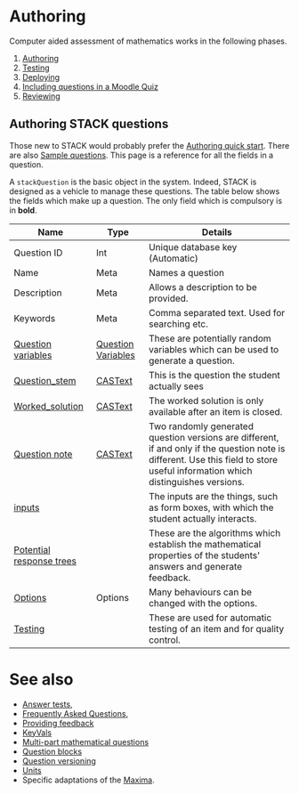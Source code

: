 # Authoring

Computer aided assessment of mathematics works in the following phases.

1. [Authoring](../Authoring/)
2. [Testing](Testing.md)
3. [Deploying](Deploying.md)
4. [Including questions in a Moodle Quiz](../Components/Moodle.md#Including_questions)
5. [Reviewing](Reviewing.md)

## Authoring STACK questions  ##

Those new to STACK would probably prefer the [Authoring quick start](Authoring_quick_start.md).
There are also [Sample questions](Sample_questions.md).
This page is a reference for all the fields in a question.  

A `stackQuestion` is the basic object in the system. Indeed, STACK is designed as a vehicle to manage these questions.
The table below shows the fields which make up a question.
The only field which is compulsory is in **bold**.

| Name                                                       | Type                                                       | Details                                                                                                                                                                            
| ---------------------------------------------------------- | ---------------------------------------------------------- | ---------------------------------------------------------------------------------------------------------------------------------------------------------------------------------- 
| Question ID                                                | Int                                                        | Unique database key (Automatic)                                                                                                                                                    
| Name                                                       | Meta                                                       | Names a question                                                                                                                                                                   
| Description                                                | Meta                                                       | Allows a description to be provided.                                                                                                                                               
| Keywords                                                   | Meta                                                       | Comma separated text.  Used for searching etc.                                                                                                                                     
| [Question variables](KeyVals.md#Question_variables)        | [Question Variables](KeyVals.md#Question_variables)        | These are potentially random variables which can be used to generate a question.                                                                                                   
| [Question_stem](CASText.md#Question_stem)                  | [CASText](CASText.md)                                      | This is the question the student actually sees                                                                                                                                     
| [Worked_solution](CASText.md#Worked_solution)              | [CASText](CASText.md)                                      | The worked solution is only available after an item is closed.                                                                                                                     
| [Question note](Question_note.md)                          | [CASText](CASText.md)                                      | Two randomly generated question versions are different, if and only if the question note is different.  Use this field to store useful information which distinguishes versions.   
| [inputs](Inputs.md)                                        |                                                            | The inputs are the things, such as form boxes, with which the student actually interacts.                                                                            
| [Potential response trees](Potential_response_trees.md)    |                                                            | These are the algorithms which establish the mathematical properties of the students' answers and generate feedback.                                                               
| [Options](Options.md)                                      | Options                                                    | Many behaviours can be changed with the options.                                                                                                                                   
| [Testing](Testing.md)                                      |                                                            | These are used for automatic testing of an item and for quality control.                                                                                                           

# See also

* [Answer tests](Answer_tests.md), 
* [Frequently Asked Questions](Author_FAQ.md),
* [Providing feedback](Feedback.md)
* [KeyVals](KeyVals.md)
* [Multi-part mathematical questions](Multi-part_mathematical_questions.md)
* [Question blocks](Question_blocks.md)
* [Question versioning](Question_versioning.md)
* [Units](Units.md)
* Specific adaptations of the [Maxima](../CAS/Maxima.md).
